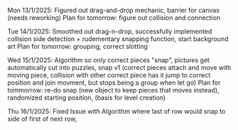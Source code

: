 Mon 13/1/2025: 
Figured out drag-and-drop mechanic, barrier for canvas (needs reworking)
Plan for tomorrow: figure out collision and connection

Tue 14/1/2025:
Smoothed out drag-n-drop, successfully implemented collision side detection + rudementary snapping function, start background art
Plan for tomorrow: grouping, correct slotting

Wed 15/1/2025:
Algorithm so only correct pieces "snap", pictures get automatically cut into puzzles, snap v1 (correct pieces attach and move with moving piece, collision with other correct piece has it jump to correct position and join movment, but stops being a group when let go)
Plan for tommorrow: re-do snap (new object to keep pieces that moves instead), randomized starting position, (basis for level creation)

Thu 16/1/2025:
Fixed Issue with Algorithm where last of row  would snap to side of first of next row,

